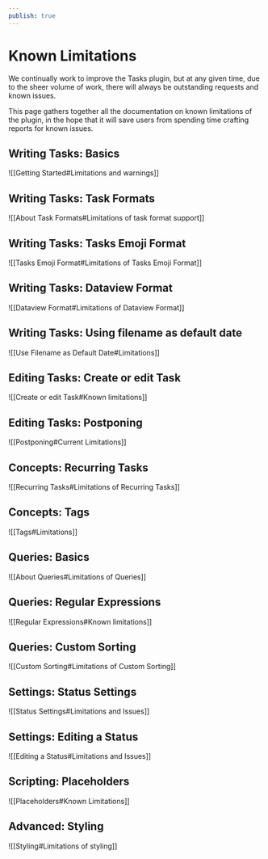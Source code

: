 ```yaml
---
publish: true
---
```


# Known Limitations

<!--

MAINTENANCE NOTES

Each time a new 'Limitations'-type section is added to another page, add:

- A level-2 heading here
- And an embedded link - `![[....]]` to the new file and heading

How we make sure this page has an Outline when published:

- Embedded headings are not shown in Outline of this file - either in Reading view and when published
- Hence a level-2 heading is added in this file, so its structure its visible
- To prevent duplicate headings being rendered, any level-2 headings in the embedded content will be hidden using CSS:
    - on the Published website
    - and in Reading mode in this vault

-->

We continually work to improve the Tasks plugin, but at any given time, due to the sheer volume of work, there will always be outstanding requests and known issues.

This page gathers together all the documentation on known limitations of the plugin, in the hope that it will save users from spending time crafting reports for known issues.

## Writing Tasks: Basics

![[Getting Started#Limitations and warnings]]

## Writing Tasks: Task Formats

![[About Task Formats#Limitations of task format support]]

## Writing Tasks: Tasks Emoji Format

![[Tasks Emoji Format#Limitations of Tasks Emoji Format]]

## Writing Tasks: Dataview Format

![[Dataview Format#Limitations of Dataview Format]]

## Writing Tasks: Using filename as default date

![[Use Filename as Default Date#Limitations]]

## Editing Tasks: Create or edit Task

![[Create or edit Task#Known limitations]]

## Editing Tasks: Postponing

![[Postponing#Current Limitations]]

## Concepts: Recurring Tasks

![[Recurring Tasks#Limitations of Recurring Tasks]]

## Concepts: Tags

![[Tags#Limitations]]

## Queries: Basics

![[About Queries#Limitations of Queries]]

## Queries: Regular Expressions

![[Regular Expressions#Known limitations]]

## Queries: Custom Sorting

![[Custom Sorting#Limitations of Custom Sorting]]

## Settings: Status Settings

![[Status Settings#Limitations and Issues]]

## Settings: Editing a Status

![[Editing a Status#Limitations and Issues]]

## Scripting: Placeholders

![[Placeholders#Known Limitations]]

## Advanced: Styling

![[Styling#Limitations of styling]]

